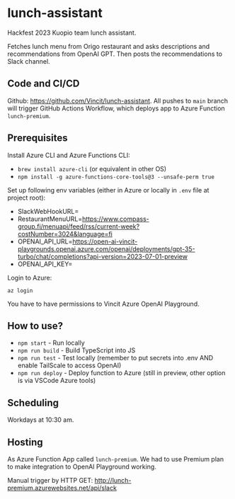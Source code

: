 # lunch-assistant
Hackfest 2023 Kuopio team lunch assistant.

Fetches lunch menu from Origo restaurant and asks descriptions and recommendations from OpenAI GPT. Then posts the recommendations to Slack channel.

## Code and CI/CD

Github: https://github.com/Vincit/lunch-assistant. All pushes to `main` branch will trigger GitHub Actions Workflow, which deploys app to Azure Function `lunch-premium`.

## Prerequisites

Install Azure CLI and Azure Functions CLI:

- `brew install azure-cli` (or equivalent in other OS)
- `npm install -g azure-functions-core-tools@3 --unsafe-perm true`

Set up following env variables (either in Azure or locally in `.env` file at project root):

- SlackWebHookURL=<not-to-be-committed-to-git>
- RestaurantMenuURL=https://www.compass-group.fi/menuapi/feed/rss/current-week?costNumber=3024&language=fi
- OPENAI_API_URL=https://open-ai-vincit-playgrounds.openai.azure.com/openai/deployments/gpt-35-turbo/chat/completions?api-version=2023-07-01-preview
- OPENAI_API_KEY=<not-tp-be-committed-to-git>

Login to Azure:

`az login`

You have to have permissions to Vincit Azure OpenAI Playground.

## How to use?

- `npm start` - Run locally
- `npm run build` - Build TypeScript into JS
- `npm run test` - Test locally (remember to put secrets into .env AND enable TailScale to access OpenAI)
- `npm run deploy` - Deploy function to Azure (still in preview, other option is via VSCode Azure tools)

## Scheduling

Workdays at 10:30 am.

## Hosting

As Azure Function App called `lunch-premium`. We had to use Premium plan to make integration to OpenAI Playground working.

Manual trigger by HTTP GET: http://lunch-premium.azurewebsites.net/api/slack